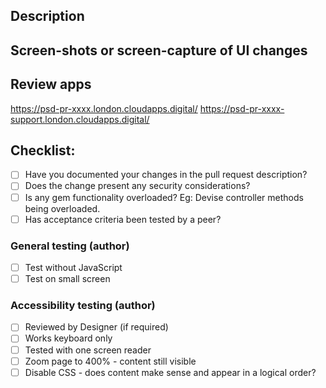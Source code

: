 <!--- Provide a general summary of your changes in the Title above, including the related Jira ticket -->

## Description
<!--
  1. Describe your changes in detail
  2. New dependency? Is there an accompanying ADR?
  3. New route? Is the code covered by functional (unit) and Cypress (browser) tests?
-->

## Screen-shots or screen-capture of UI changes

<!--
  # Screen-shots
  - Include full page from header to footer, cropping the sides to fit.

  # Screen-captures
  - Record only the browser window
  - Don't full screen the browser window (to avoid large files)
  - Break into separate videos if there are several journeys being presented
  - Mac guide: https://support.apple.com/en-gb/HT208721
  - Windows guide: https://support.microsoft.com/en-us/windows/5328cd25-9046-4472-8a14-c485f138802c
-->

## Review apps

<!-- Edit the following links after the PR is created to replace "xxxx" with the PR number -->
https://psd-pr-xxxx.london.cloudapps.digital/
https://psd-pr-xxxx-support.london.cloudapps.digital/

<!--- Put an `x` in all the boxes that apply. Delete items which are not relevant. -->
## Checklist:
- [ ] Have you documented your changes in the pull request description?
- [ ] Does the change present any security considerations?
- [ ] Is any gem functionality overloaded? Eg: Devise controller methods being overloaded.
- [ ] Has acceptance criteria been tested by a peer?

### General testing (author)
- [ ] Test without JavaScript
- [ ] Test on small screen

### Accessibility testing (author)
- [ ] Reviewed by Designer (if required)
- [ ] Works keyboard only
- [ ] Tested with one screen reader
- [ ] Zoom page to 400% - content still visible
- [ ] Disable CSS - does content make sense and appear in a logical order?
